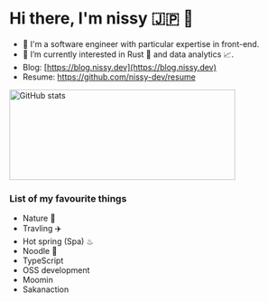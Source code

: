 # Hi there, I'm nissy 🇯🇵 👋 

- 🔭 I'm a software engineer with particular expertise in front-end. 
- 🌱 I’m currently interested in Rust 🦀 and data analytics 📈.
- Blog: [https://blog.nissy.dev](https://blog.nissy.dev)
- Resume: https://github.com/nissy-dev/resume

<img src="https://github-readme-stats.vercel.app/api?username=nissy-dev&show_icons=true" alt="GitHub stats" width="400px" height="160px" />

### List of my favourite things

- Nature 🌲
- Travling ✈️ 
- Hot spring (Spa) ♨ 
- Noodle 🍜
- TypeScript
- OSS development
- Moomin
- Sakanaction
